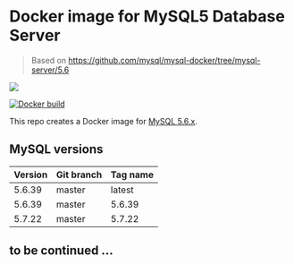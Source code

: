 # Docker image for MySQL5 Database Server

> Based on https://github.com/mysql/mysql-docker/tree/mysql-server/5.6

[![](https://images.microbadger.com/badges/image/ljay/mysql5.svg)](http://microbadger.com/images/ljay/mysql5)

[![Docker build](http://dockeri.co/image/ljay/mysql5)](https://hub.docker.com/r/ljay/mysql5/)

This repo creates a Docker image for [MySQL 5.6.x](https://mysql.com/).

## MySQL versions

Version | Git branch | Tag name
--------| ---------- |---------
5.6.39  | master     | latest
5.6.39  | master     | 5.6.39
5.7.22  | master     | 5.7.22

## to be continued ...
